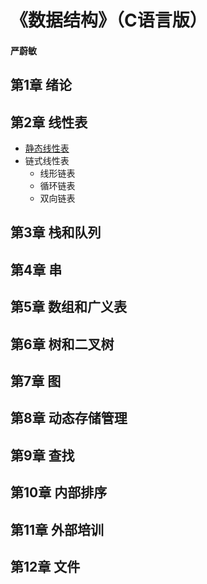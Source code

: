 # 《数据结构》（C语言版）
#### 严蔚敏



## 第1章 绪论


## 第2章 线性表
* [静态线性表](slist.c)
* 链式线性表
  * 线形链表
  * 循环链表
  * 双向链表

## 第3章 栈和队列

## 第4章 串


## 第5章 数组和广义表


## 第6章 树和二叉树


## 第7章 图


## 第8章 动态存储管理


## 第9章 查找


## 第10章 内部排序


## 第11章 外部培训


## 第12章 文件
